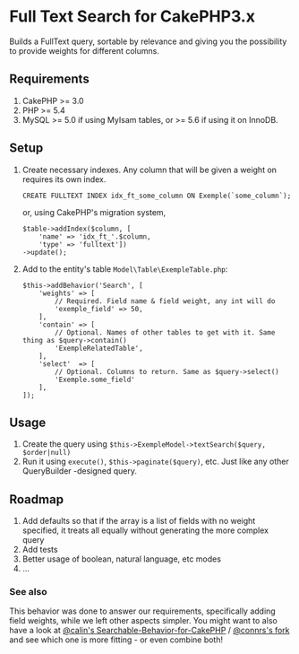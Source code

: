 # Full Text Search for CakePHP3.x
Builds a FullText query, sortable by relevance and giving you the possibility to provide weights for different columns.

## Requirements
1. CakePHP >= 3.0
1. PHP >= 5.4
1. MySQL >= 5.0 if using MyIsam tables, or >= 5.6 if using it on InnoDB.

## Setup


1. Create necessary indexes. Any column that will be given a weight on requires its own index.

    ```
    CREATE FULLTEXT INDEX idx_ft_some_column ON Exemple(`some_column`);
    ```
    or, using CakePHP's migration system,

    ```
    $table->addIndex($column, [
		'name' => 'idx_ft_'.$column,
		'type' => 'fulltext'])
	->update();
    ```


2. Add to the entity's table `Model\Table\ExempleTable.php`:

    ```
    $this->addBehavior('Search', [	    
	    'weights' => [
		    // Required. Field name & field weight, any int will do
		    'exemple_field' => 50, 
    	],
	    'contain' => [
		    // Optional. Names of other tables to get with it. Same thing as $query->contain()
    		'ExempleRelatedTable', 		    
	    ],
    	'select'  => [
	    	// Optional. Columns to return. Same as $query->select()
    	    'Exemple.some_field'		    
        ],
    ]);
    ```    

## Usage

1. Create the query using `$this->ExempleModel->textSearch($query, $order|null)` 
2. Run it using `execute()`, `$this->paginate($query)`, etc. Just like any other QueryBuilder -designed query.

## Roadmap

1. Add defaults so that if the array is a list of fields with no weight specified, it treats all equally without generating the more complex query
1. Add tests
1. Better usage of boolean, natural language, etc modes
1. ...

### See also

This behavior was done to answer our requirements, specifically adding field weights, while we left other aspects simpler. You might want to also have a look at [@calin's Searchable-Behavior-for-CakePHP](https://code.google.com/archive/p/searchable-behaviour-for-cakephp/) / [@connrs's fork](https://github.com/connrs/Searchable-Behaviour-for-CakePHP) and see which one is more fitting - or even combine both!